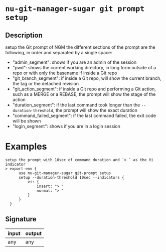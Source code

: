 # `nu-git-manager-sugar git prompt setup`
## Description
setup the Git prompt of NGM
the different sections of the prompt are the following, in order and separated by a single space:
- "admin_segment": shows if you are an admin of the session
- "pwd": shows the current working directory, in long form outside of a repo or with only the
    basename if inside a Git repo
- "git_branch_segment": if inside a Git repo, will show the current branch, the tag or the
    detached revision
- "git_action_segment": if inside a Git repo and performing a Git action, such as a MERGE or a
    REBASE, the prompt will show the stage of the action
- "duration_segment": if the last command took longer than the `--duration-threshold`, the prompt
    will show the exact duration
- "command_failed_segment": if the last command failed, the exit code will be shown
- "login_segment": shows if you are in a login session

# Examples
    setup the prompt with 10sec of command duration and `> ` as the Vi indicator
    > export-env {
          use nu-git-manager-sugar git-prompt setup
          setup --duration-threshold 10sec --indicators {
              vi: {
                  insert: "> "
                  normal: "> "
              }
          }
      }

## Signature
| input | output |
| ----- | ------ |
| any   | any    |
